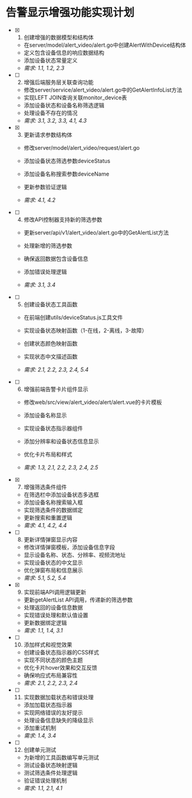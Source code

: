 # 告警显示增强功能实现计划

- [x] 1. 创建增强的数据模型和结构体






  - 在server/model/alert_video/alert.go中创建AlertWithDevice结构体
  - 定义包含设备信息的响应数据结构
  - 添加设备状态常量定义
  - _需求: 1.1, 1.2, 2.3_



- [ ] 2. 增强后端服务层关联查询功能








  - 修改server/service/alert_video/alert.go中的GetAlertInfoList方法
  - 实现LEFT JOIN查询关联monitor_device表
  - 添加设备状态和设备名称筛选逻辑
  - 处理设备不存在的情况
  - _需求: 3.1, 3.2, 3.3, 4.1, 4.3_



- [x] 3. 更新请求参数结构体





  - 修改server/model/alert_video/request/alert.go


  - 添加设备状态筛选参数deviceStatus
  - 添加设备名称搜索参数deviceName
  - 更新参数验证逻辑
  - _需求: 4.1, 4.2_



- [ ] 4. 修改API控制器支持新的筛选参数
  - 更新server/api/v1/alert_video/alert.go中的GetAlertList方法
  - 处理新增的筛选参数
  - 确保返回数据包含设备信息
  - 添加错误处理逻辑


  - _需求: 3.1, 3.4_

- [ ] 5. 创建设备状态工具函数
  - 在前端创建utils/deviceStatus.js工具文件
  - 实现设备状态映射函数（1-在线，2-离线，3-故障）
  - 创建状态颜色映射函数

  - 实现状态中文描述函数
  - _需求: 2.1, 2.2, 2.3, 2.4, 5.4_




- [ ] 6. 增强前端告警卡片组件显示
  - 修改web/src/view/alert_video/alert/alert.vue的卡片模板
  - 添加设备名称显示

  - 实现设备状态指示器组件
  - 添加分辨率和设备状态信息显示
  - 优化卡片布局和样式
  - _需求: 1.3, 2.1, 2.2, 2.3, 2.4, 2.5_




- [x] 7. 增强筛选条件组件

  - 在筛选栏中添加设备状态多选框
  - 添加设备名称搜索输入框
  - 实现筛选条件的数据绑定
  - 更新搜索和重置逻辑
  - _需求: 4.1, 4.2, 4.4_






- [ ] 8. 更新详情弹窗显示内容
  - 修改详情弹窗模板，添加设备信息字段
  - 显示设备名称、状态、分辨率、视频流地址
  - 实现设备状态的中文显示
  - 优化弹窗布局和信息展示
  - _需求: 5.1, 5.2, 5.4_

- [x] 9. 实现前端API调用逻辑更新



  - 更新getAlertList API调用，传递新的筛选参数
  - 处理返回的设备信息数据
  - 实现错误处理和默认值设置
  - 更新数据绑定逻辑
  - _需求: 1.1, 1.4, 3.1_

- [ ] 10. 添加样式和视觉效果
  - 创建设备状态指示器的CSS样式
  - 实现不同状态的颜色主题
  - 优化卡片hover效果和交互反馈
  - 确保响应式布局兼容性
  - _需求: 2.1, 2.2, 2.3, 2.4_

- [ ] 11. 实现数据加载状态和错误处理
  - 添加加载状态指示器
  - 实现网络错误的友好提示
  - 处理设备信息缺失的降级显示
  - 添加重试机制
  - _需求: 1.4, 3.4_

- [ ] 12. 创建单元测试
  - 为新增的工具函数编写单元测试
  - 测试设备状态映射逻辑
  - 测试筛选条件处理逻辑
  - 验证错误处理机制
  - _需求: 1.1, 2.1, 4.1_